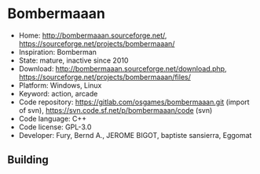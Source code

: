 # Bombermaaan

- Home: http://bombermaaan.sourceforge.net/, https://sourceforge.net/projects/bombermaaan/
- Inspiration: Bomberman
- State: mature, inactive since 2010
- Download: http://bombermaaan.sourceforge.net/download.php, https://sourceforge.net/projects/bombermaaan/files/
- Platform: Windows, Linux
- Keyword: action, arcade
- Code repository: https://gitlab.com/osgames/bombermaaan.git (import of svn), https://svn.code.sf.net/p/bombermaaan/code (svn)
- Code language: C++
- Code license: GPL-3.0
- Developer: Fury, Bernd A., JEROME BIGOT, baptiste sansierra, Eggomat

## Building
